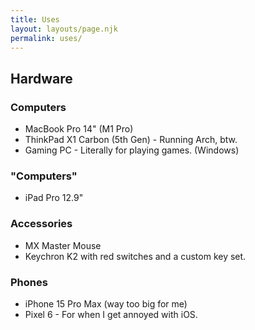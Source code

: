 ```yaml
---
title: Uses
layout: layouts/page.njk
permalink: uses/
---
```


## Hardware

### Computers

- MacBook Pro 14" (M1 Pro)
- ThinkPad X1 Carbon (5th Gen) - Running Arch, btw.
- Gaming PC - Literally for playing games. (Windows)

### "Computers"

- iPad Pro 12.9"

### Accessories

- MX Master Mouse
- Keychron K2 with red switches and a custom key set.

### Phones
- iPhone 15 Pro Max (way too big for me)
- Pixel 6 - For when I get annoyed with iOS.
